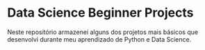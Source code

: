 <h1>Data Science Beginner Projects</h1>
<p>Neste repositório armazenei alguns dos projetos mais básicos que desenvolvi durante meu aprendizado de Python e Data Science.</p>